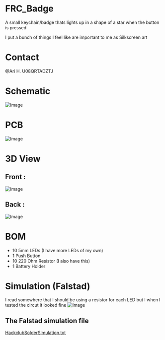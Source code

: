 # FRC_Badge
A small keychain/badge thats lights up in a shape of a star when the button is pressed

I put a bunch of things I feel like are important to me as Silkscreen art

# Contact
@Ari H. U08QRTADZTJ

# Schematic
![Image](https://github.com/user-attachments/assets/a7091ef1-7093-46d5-9c8e-2e7889d90816)

# PCB
![Image](https://github.com/user-attachments/assets/7c9f2bfb-a1cd-4b4d-a5a4-ae104a1be4cd)

# 3D View
## Front :
![Image](https://github.com/user-attachments/assets/07e72c1c-3099-40c5-a441-c57f7d1699c9)

## Back :
![Image](https://github.com/user-attachments/assets/f8721710-c123-4511-9f24-3e63c07ad363)

# BOM
- 10 5mm LEDs (I have more LEDs of my own)
- 1 Push Button
- 10 220 Ohm Resistor (I also have this)
- 1 Battery Holder

# Simulation (Falstad)
I read somewhere that I should be using a resistor for each LED but I when I tested the circut it looked fine
![Image](https://github.com/user-attachments/assets/bb486558-ec9b-43a3-9d8b-943171481b51)
## The Falstad simulation file
[HackclubSolderSimulation.txt](https://github.com/user-attachments/files/20475513/HackclubSolderSimulation.txt)
